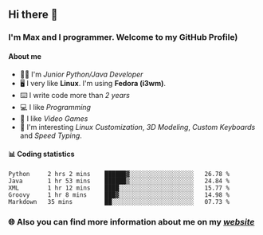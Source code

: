 ## Hi there 👋
### I'm Max and I programmer. Welcome to my GitHub Profile)

#### **About me**
- 👨‍💻 I'm _Junior Python/Java Developer_
- 🖥️ I very like **Linux**. I'm using **Fedora (i3wm)**.
- ⌨️ I write code more than _2 years_
- 💻 I like _Programming_
- 👾 I like _Video Games_
- 👀 I'm interesting _Linux Customization_, _3D Modeling_, _Custom Keyboards_ and _Speed Typing_.

#### 📊 **Coding statistics**
<!--START_SECTION:waka-->
```text
Python     2 hrs 2 mins    ██████▓░░░░░░░░░░░░░░░░░░   26.78 % 
Java       1 hr 53 mins    ██████▒░░░░░░░░░░░░░░░░░░   24.84 % 
XML        1 hr 12 mins    ████░░░░░░░░░░░░░░░░░░░░░   15.77 % 
Groovy     1 hr 8 mins     ███▓░░░░░░░░░░░░░░░░░░░░░   14.98 % 
Markdown   35 mins         ██░░░░░░░░░░░░░░░░░░░░░░░   07.73 % 
```
<!--END_SECTION:waka-->

### 🌐 **Also you can find more information about me on my _[website](https://merive.herokuapp.com/)_**
